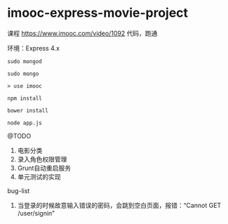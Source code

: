 # imooc-express-movie-project
课程 https://www.imooc.com/video/1092 代码，跑通

环境：Express 4.x

```
sudo mongod

```

```
sudo mongo

> use imooc
```


```
npm install

bower install

node app.js

```


@TODO

1. 电影分类
2. 录入角色权限管理
3. Grunt自动重启服务
4. 单元测试的实现


bug-list
1. 当登录的时候故意输入错误的密码，会跳到空白页面，报错：“Cannot GET /user/signin”
